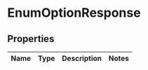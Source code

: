 # EnumOptionResponse

## Properties
Name | Type | Description | Notes
------------ | ------------- | ------------- | -------------
